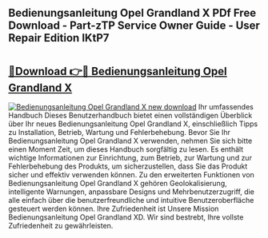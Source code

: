 ## Bedienungsanleitung Opel Grandland X PDf Free Download - Part-zTP Service Owner Guide - User Repair Edition IKtP7

# <h2><a href="http://df3wy4g.blite.top/?on=Bedienungsanleitung+Opel+Grandland+X">🔗Download 👉🔴 Bedienungsanleitung Opel Grandland X</a></h2>

[![Bedienungsanleitung Opel Grandland X new download](https://i.imgur.com/lujVjoI.png)](http://df3wy4g.blite.top/?on=Bedienungsanleitung+Opel+Grandland+X)
Ihr umfassendes Handbuch Dieses Benutzerhandbuch bietet einen vollständigen Überblick über Ihr neues Bedienungsanleitung Opel Grandland X, einschließlich Tipps zu Installation, Betrieb, Wartung und Fehlerbehebung. Bevor Sie Ihr Bedienungsanleitung Opel Grandland X verwenden, nehmen Sie sich bitte einen Moment Zeit, um dieses Handbuch sorgfältig zu lesen. Es enthält wichtige Informationen zur Einrichtung, zum Betrieb, zur Wartung und zur Fehlerbehebung des Produkts, um sicherzustellen, dass Sie das Produkt sicher und effektiv verwenden können. Zu den erweiterten Funktionen von Bedienungsanleitung Opel Grandland X gehören Geolokalisierung, intelligente Warnungen, anpassbare Designs und Mehrbenutzerzugriff, die alle einfach über die benutzerfreundliche und intuitive Benutzeroberfläche gesteuert werden können. Ihre Zufriedenheit ist Unsere Mission Bedienungsanleitung Opel Grandland XD. Wir sind bestrebt, Ihre vollste Zufriedenheit zu gewährleisten.

